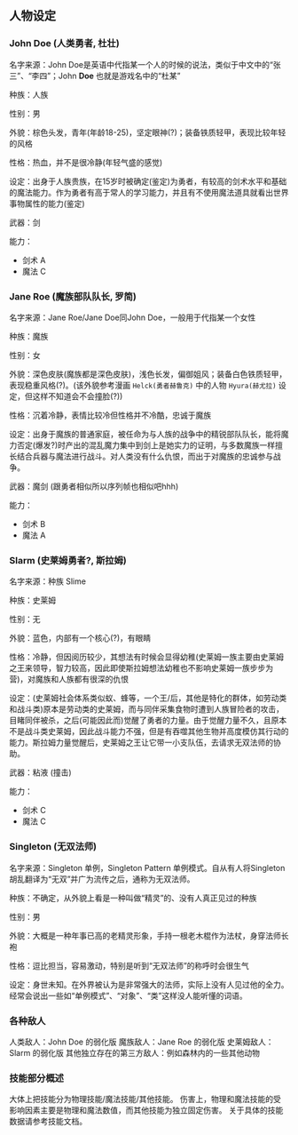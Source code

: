 ## 人物设定

### John Doe (人类勇者, 杜壮)

名字来源：John Doe是英语中代指某一个人的时候的说法，类似于中文中的“张三”、“李四”；John **Doe** 也就是游戏名中的“杜某”

种族：人族

性别：男

外貌：棕色头发，青年(年龄18-25)，坚定眼神(?)；装备铁质轻甲，表现比较年轻的风格

性格：热血，并不是很冷静(年轻气盛的感觉)

设定：出身于人族贵族，在15岁时被确定(鉴定)为勇者，有较高的剑术水平和基础的魔法能力。作为勇者有高于常人的学习能力，并且有不使用魔法道具就看出世界事物属性的能力(鉴定)

武器：剑

能力：
+ 剑术 A
+ 魔法 C


### Jane Roe (魔族部队队长, 罗简)

名字来源：Jane Roe/Jane Doe同John Doe，一般用于代指某一个女性

种族：魔族

性别：女

外貌：深色皮肤(魔族都是深色皮肤)，浅色长发，偏御姐风；装备白色铁质轻甲，表现稳重风格(?)。(该外貌参考漫画 `Helck(勇者赫鲁克)` 中的人物 `Hyura(赫尤拉)` 设定，但这样不知道会不会撞脸(?))

性格：沉着冷静，表情比较冷但性格并不冷酷，忠诚于魔族

设定：出身于魔族的普通家庭，被任命为与人族的战争中的精锐部队队长，能将魔力否定(爆发?)时产出的混乱魔力集中到剑上是她实力的证明，与多数魔族一样擅长结合兵器与魔法进行战斗。对人类没有什么仇恨，而出于对魔族的忠诚参与战争。

武器：魔剑 (跟勇者相似所以序列帧也相似吧hhh)

能力：
+ 剑术 B
+ 魔法 A


### Slarm (史莱姆勇者?, 斯拉姆)

名字来源：种族 Slime

种族：史莱姆

性别：无

外貌：蓝色，内部有一个核心(?)，有眼睛

性格：冷静，但因阅历较少，其想法有时候会显得幼稚(史莱姆一族主要由史莱姆之王来领导，智力较高，因此即使斯拉姆想法幼稚也不影响史莱姆一族步步为营)，对魔族和人族都有很深的仇恨

设定：(史莱姆社会体系类似蚁、蜂等，一个王/后，其他是特化的群体，如劳动类和战斗类)原本是劳动类的史莱姆，而与同伴采集食物时遭到人族冒险者的攻击，目睹同伴被杀，之后(可能因此而)觉醒了勇者的力量。由于觉醒力量不久，且原本不是战斗类史莱姆，因此战斗能力不强，但是有吞噬其他生物并高度模仿其行动的能力。斯拉姆力量觉醒后，史莱姆之王让它带一小支队伍，去请求无双法师的协助。

武器：粘液 (撞击)

能力：
+ 剑术 C
+ 魔法 C

### Singleton (无双法师)

名字来源：Singleton 单例，Singleton Pattern 单例模式。自从有人将Singleton胡乱翻译为“无双”并广为流传之后，通称为无双法师。

种族：不确定，从外貌上看是一种叫做“精灵”的、没有人真正见过的种族

性别：男

外貌：大概是一种年事已高的老精灵形象，手持一根老木棍作为法杖，身穿法师长袍

性格：逗比担当，容易激动，特别是听到“无双法师”的称呼时会很生气

设定：身世未知。在外界被认为是非常强大的法师，实际上没有人见过他的全力。经常会说出一些如“单例模式”、“对象”、“类”这样没人能听懂的词语。

### 各种敌人

人类敌人：John Doe 的弱化版
魔族敌人：Jane Roe 的弱化版
史莱姆敌人：Slarm 的弱化版
其他独立存在的第三方敌人：例如森林内的一些其他动物


### 技能部分概述

大体上把技能分为物理技能/魔法技能/其他技能。
伤害上，物理和魔法技能的受影响因素主要是物理和魔法数值，而其他技能为独立固定伤害。
关于具体的技能数据请参考技能文档。



